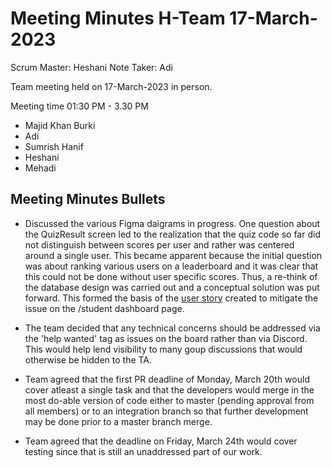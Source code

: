 # Meeting Minutes H-Team 17-March-2023

Scrum Master: Heshani Note Taker: Adi

Team meeting held on 17-March-2023 in person.

Meeting time 01:30 PM - 3.30 PM

- Majid Khan Burki
- Adi
- Sumrish Hanif
- Heshani
- Mehadi

## Meeting Minutes Bullets

- Discussed the various Figma daigrams in progress. One question about the QuizResult screen led to the realization that the quiz code so far did not distinguish between scores per user and rather was centered around a single user. This became apparent because the initial question was about ranking various users on a leaderboard and it was clear that this could not be done without user specific scores. Thus, a re-think of the database design was carried out and a conceptual solution was put forward. This formed the basis of the [user story](https://github.com/MUN-COMP6905/project-hteam/issues/78) created to mitigate the issue on the /student dashboard page. 

- The team decided that any technical concerns should be addressed via the 'help wanted' tag as issues on the board rather than via Discord. This would help lend visibility to many goup discussions that would otherwise be hidden to the TA. 

- Team agreed that the first PR deadline of Monday, March 20th would cover atleast a single task and that the developers would merge in the most do-able version of code either to master (pending approval from all members) or to an integration branch so that further development may be done prior to a master branch merge. 

- Team agreed that the deadline on Friday, March 24th would cover testing since that is still an unaddressed part of our work.  
